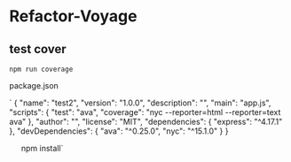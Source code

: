 # Refactor-Voyage
## test cover
`
npm run coverage
`

package.json

`
{
  "name": "test2",
  "version": "1.0.0",
  "description": "",
  "main": "app.js",
  "scripts": {
    "test": "ava",
    "coverage": "nyc --reporter=html --reporter=text ava"
  },
  "author": "",
  "license": "MIT",
  "dependencies": {
    "express": "^4.17.1"
  },
  "devDependencies": {
    "ava": "^0.25.0",
    "nyc": "^15.1.0"
  }
}
  
`  
`npm install`

